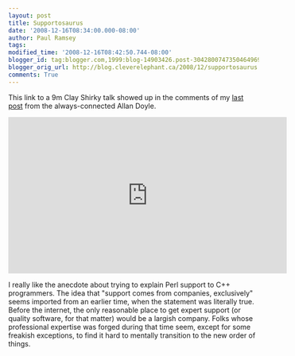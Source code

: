 ```yaml
---
layout: post
title: Supportosaurus
date: '2008-12-16T08:34:00.000-08:00'
author: Paul Ramsey
tags: 
modified_time: '2008-12-16T08:42:50.744-08:00'
blogger_id: tag:blogger.com,1999:blog-14903426.post-3042800747350464969
blogger_orig_url: http://blog.cleverelephant.ca/2008/12/supportosaurus.html
comments: True
---
```


This link to a 9m Clay Shirky talk showed up in the comments of my [last post](/2008/12/jack-in-box.html) from the always-connected Allan Doyle.

<iframe width="560" height="315" src="https://www.youtube.com/embed/Xe1TZaElTAs" title="YouTube video player" frameborder="0" allow="accelerometer; autoplay; clipboard-write; encrypted-media; gyroscope; picture-in-picture" allowfullscreen></iframe>

I really like the anecdote about trying to explain Perl support to C++ programmers. The idea that "support comes from companies, exclusively" seems imported from an earlier time, when the statement was literally true.  Before the internet, the only reasonable place to get expert support (or quality software, for that matter) would be a largish company.  Folks whose professional expertise was forged during that time seem, except for some freakish exceptions, to find it hard to mentally transition to the new order of things.

